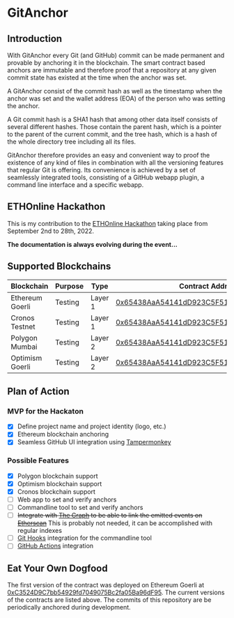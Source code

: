 # GitAnchor

## Introduction

With GitAnchor every Git (and GitHub) commit can be made permanent and provable by anchoring it in the blockchain. The smart contract based anchors are immutable and therefore proof that a repository at any given commit state has existed at the time when the anchor was set.

A GitAnchor consist of the commit hash as well as the timestamp when the anchor was set and the wallet address (EOA) of the person who was setting the anchor.

A Git commit hash is a SHA1 hash that among other data itself consists of several different hashes. Those contain the parent hash, which is a pointer to the parent of the current commit, and the tree hash, which is a hash of the whole directory tree including all its files. 

GitAnchor therefore provides an easy and convenient way to proof the existence of any kind of files in combination with all the versioning features that regular Git is offering. Its convenience is achieved by a set of seamlessly integrated tools, consisting of a GitHub webapp plugin, a command line interface and a specific webapp.

## ETHOnline Hackathon

This is my contribution to the [ETHOnline Hackathon](https://online.ethglobal.com) taking place from September 2nd to 28th, 2022. 

**The documentation is always evolving during the event...**

## Supported Blockchains

| Blockchain | Purpose | Type | Contract Address |
|-|-|-|-|
| Ethereum Goerli | Testing | Layer 1 | [0x65438AaA54141dD923C5F51E81d1aaD11daF3558](https://goerli.etherscan.io/address/0x65438AaA54141dD923C5F51E81d1aaD11daF3558#code)
| Cronos Testnet | Testing | Layer 1 | [0x65438AaA54141dD923C5F51E81d1aaD11daF3558](https://testnet.cronoscan.com/address/0x65438AaA54141dD923C5F51E81d1aaD11daF3558#code)
| Polygon Mumbai | Testing | Layer 2 | [0x65438AaA54141dD923C5F51E81d1aaD11daF3558](https://mumbai.polygonscan.com/address/0x65438AaA54141dD923C5F51E81d1aaD11daF3558#code)
| Optimism Goerli | Testing | Layer 2 | [0x65438AaA54141dD923C5F51E81d1aaD11daF3558](https://goerli-optimism.etherscan.io/address/0x65438AaA54141dD923C5F51E81d1aaD11daF3558#code)

## Plan of Action

### MVP for the Hackaton

- [x] Define project name and project identity (logo, etc.)
- [x] Ethereum blockchain anchoring
- [x] Seamless GitHub UI integration using [Tampermonkey](https://www.tampermonkey.net)

### Possible Features

- [x] Polygon blockchain support
- [x] Optimism blockchain support
- [x] Cronos blockchain support
- [ ] Web app to set and verify anchors
- [ ] Commandline tool to set and verify anchors
- [ ] ~~Integrate with [The Graph](https://thegraph.com/) to be able to link the emitted events on [Etherscan](https://etherscan.io)~~ This is probably not needed, it can be accomplished with regular indexes
- [ ] [Git Hooks](https://git-scm.com/book/en/v2/Customizing-Git-Git-Hooks) integration for the commandline tool
- [ ] [GitHub Actions](https://github.com/features/actions) integration

## Eat Your Own Dogfood

The first version of the contract was deployed on Ethereum Goerli at [0xC3524D9C7bb54929fd7049075Bc2fa05Ba96dF95](https://goerli.etherscan.io/address/0xC3524D9C7bb54929fd7049075Bc2fa05Ba96dF95). The current versions of the contracts are listed above. The commits of this repository are be periodically anchored during development.
